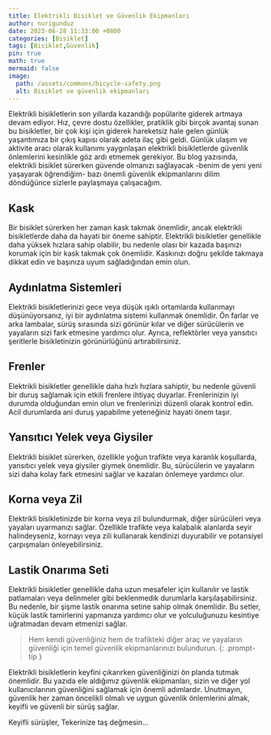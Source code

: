 ```yaml
---
title: Elektrikli Bisiklet ve Güvenlik Ekipmanları
author: nurigunduz
date: 2023-06-28 11:33:00 +0800
categories: [Bisiklet]
tags: [Bisiklet,Güvenlik]
pin: true
math: true
mermaid: false
image:
  path: /assets/commons/bicycle-safety.png
  alt: Bisiklet ve güvenlik ekipmanları
---
```


Elektrikli bisikletlerin son yıllarda kazandığı popülarite giderek artmaya devam ediyor. Hız, çevre dostu özellikler, pratiklik  gibi birçok avantaj sunan bu bisikletler, bir çok kişi için giderek hareketsiz hale gelen günlük yaşantımıza bir çıkış kapısı olarak adeta ilaç gibi geldi. Günlük ulaşım ve aktivite aracı olarak kullanımı yaygınlaşan elektrikli bisikletlerde güvenlik önlemlerini kesinlikle göz ardı etmemek gerekiyor. Bu blog yazısında, elektrikli bisiklet sürerken güvende olmanızı sağlayacak  -benim de yeni yeni yaşayarak öğrendiğim- bazı önemli güvenlik ekipmanlarını dilim döndüğünce sizlerle paylaşmaya çalışacağım. 

## Kask
Bir bisiklet sürerken her zaman kask takmak önemlidir, ancak elektrikli bisikletlerde daha da hayati bir öneme sahiptir. Elektrikli bisikletler genellikle daha yüksek hızlara sahip olabilir, bu nedenle olası bir kazada başınızı korumak için bir kask takmak çok önemlidir. Kaskınızı doğru şekilde takmaya dikkat edin ve başınıza uyum sağladığından emin olun.



## Aydınlatma Sistemleri
Elektrikli bisikletlerinizi gece veya düşük ışıklı ortamlarda kullanmayı düşünüyorsanız, iyi bir aydınlatma sistemi kullanmak önemlidir. Ön farlar ve arka lambalar, sürüş sırasında sizi görünür kılar ve diğer sürücülerin ve yayaların sizi fark etmesine yardımcı olur. Ayrıca, reflektörler veya yansıtıcı şeritlerle bisikletinizin görünürlüğünü artırabilirsiniz.

## Frenler
Elektrikli bisikletler genellikle daha hızlı hızlara sahiptir, bu nedenle güvenli bir duruş sağlamak için etkili frenlere ihtiyaç duyarlar. Frenlerinizin iyi durumda olduğundan emin olun ve frenlerinizi düzenli olarak kontrol edin. Acil durumlarda ani duruş yapabilme yeteneğiniz hayati önem taşır.

## Yansıtıcı Yelek veya Giysiler
Elektrikli bisiklet sürerken, özellikle yoğun trafikte veya karanlık koşullarda, yansıtıcı yelek veya giysiler giymek önemlidir. Bu, sürücülerin ve yayaların sizi daha kolay fark etmesini sağlar ve kazaları önlemeye yardımcı olur.

## Korna veya Zil
Elektrikli bisikletinizde bir korna veya zil bulundurmak, diğer sürücüleri veya yayaları uyarmanızı sağlar. Özellikle trafikte veya kalabalık alanlarda seyir halindeyseniz, kornayı veya zili kullanarak kendinizi duyurabilir ve potansiyel çarpışmaları önleyebilirsiniz.

## Lastik Onarıma Seti
Elektrikli bisikletler genellikle daha uzun mesafeler için kullanılır ve lastik patlamaları veya delinmeler gibi beklenmedik durumlarla karşılaşabilirsiniz. Bu nedenle, bir şişme lastik onarıma setine sahip olmak önemlidir. Bu setler, küçük lastik tamirlerini yapmanıza yardımcı olur ve yolculuğunuzu kesintiye uğratmadan devam etmenizi sağlar.


> Hem kendi güvenliğiniz hem de trafikteki diğer araç ve yayaların güvenliği için temel güvenlik ekipmanlarınızı bulundurun.
{: .prompt-tip }

Elektrikli bisikletlerin keyfini çıkarırken güvenliğinizi ön planda tutmak önemlidir. Bu yazıda ele aldığımız güvenlik ekipmanları, sizin ve diğer yol kullanıcılarının güvenliğini sağlamak için önemli adımlardır. Unutmayın, güvenlik her zaman öncelikli olmalı ve uygun güvenlik önlemlerini almak, keyifli ve güvenli bir sürüş sağlar.

Keyifli sürüşler, Tekerinize taş değmesin...

